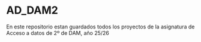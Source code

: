 # AD_DAM2

En este repositorio estan guardados todos los proyectos de la asignatura de Acceso a datos de 2º de DAM, año 25/26

